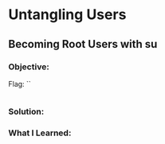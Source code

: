# Untangling Users
## Becoming Root Users with su
### Objective: 

Flag: ``

```

```

### Solution:

### What I Learned: 
